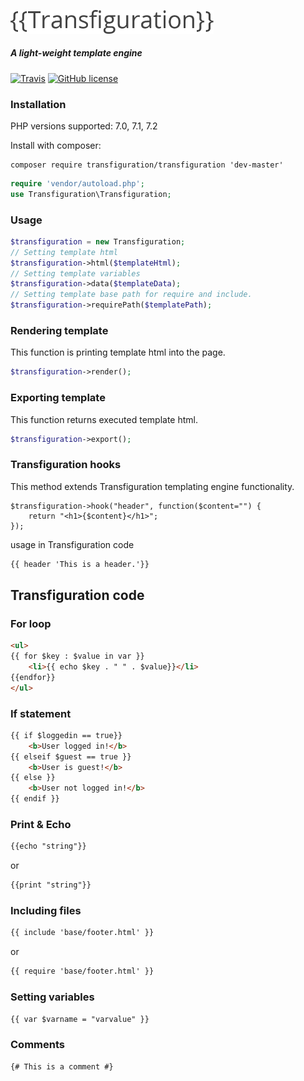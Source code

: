 
<p>
	<img src="transfiguration-logo.png" width="325">
	<h5 >A light-weight template engine</h5>
</p>

[![Travis](https://img.shields.io/travis/svichas/Transfiguration.svg)](https://github.com/svichas/Transfiguration) [![GitHub license](https://img.shields.io/github/license/svichas/Transfiguration.svg)](https://github.com/svichas/Transfiguration)

<h3>Installation</h3>

<p>PHP versions supported: 7.0, 7.1, 7.2</p>

<p>Install with composer:</p>

```
composer require transfiguration/transfiguration 'dev-master'
```

```php
require 'vendor/autoload.php';
use Transfiguration\Transfiguration;
```

<h3>Usage</h3>

```php
$transfiguration = new Transfiguration;
// Setting template html
$transfiguration->html($templateHtml);
// Setting template variables
$transfiguration->data($templateData);
// Setting template base path for require and include.
$transfiguration->requirePath($templatePath);
```

<h3>Rendering template</h3>
<p>This function is printing template html into the page.</p>

```php
$transfiguration->render();
```

<h3>Exporting template</h3>
<p>This function returns executed template html.</p>

```php
$transfiguration->export();
```

<h3>Transfiguration hooks</h3>
<p>This method extends Transfiguration templating engine functionality.</p>

```
$transfiguration->hook("header", function($content="") {
	return "<h1>{$content}</h1>";
});
```

<p>usage in Transfiguration code</p>

```html
{{ header 'This is a header.'}}
```


<h2>Transfiguration code</h2>

<h3>For loop</h3>

```html
<ul>
{{ for $key : $value in var }}
	<li>{{ echo $key . " " . $value}}</li>
{{endfor}}
</ul>
```

<h3>If statement</h3>

```html
{{ if $loggedin == true}}
	<b>User logged in!</b>
{{ elseif $guest == true }}
	<b>User is guest!</b>
{{ else }}
 	<b>User not logged in!</b>
{{ endif }}
```

<h3>Print & Echo</h3>

```html
{{echo "string"}}
```
<p>or</p>

```html
{{print "string"}}
```

<h3>Including files</h3>

```html
{{ include 'base/footer.html' }}
```
<p>or</p>

```html
{{ require 'base/footer.html' }}
```


<h3>Setting variables</h3>

```html
{{ var $varname = "varvalue" }}
```


<h3>Comments</h3>

```html
{# This is a comment #}
```

